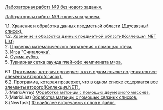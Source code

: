 <a href="https://vk.com/doc-78641724_379302312?hash=686c85f7aef9e557cc&dl=13d9091f7d639f6463"> Лабораторная работа №9 без нового задания.</a>

<a href="https://vk.com/doc4251540_544686677?hash=d83c1306695493a153&dl=39bb92a046b7e3491b"> Лабораторная работа №9 с новым заданием.</a>

1.1. <a href="https://github.com/Maxim22052002/Lab9/tree/master/Number1.1(9)">Хранение и обработка данных предметной области (Двусвязный список).</a>  
1.2. <a href="https://github.com/Maxim22052002/Lab9/tree/master/Number1.2(9)">Хранение и обработка данных предметной области(Коллекция .NET List)</a>  
2. <a href="https://github.com/Maxim22052002/Lab9/tree/master/Number2(9)">Проверка математического выражения с помощью стека.</a>  
3. <a href="https://github.com/Maxim22052002/Lab9/tree/master/Number3(9)">Игра "Считалочка".</a>  
4. <a href="https://github.com/Maxim22052002/Lab9/tree/master/Number4(9)">Сумма кубов.</a>               
5. <a href="https://github.com/Maxim22052002/Lab9/tree/master/Number5(9)">Турнирная сетка раунда плей-офф чемпионата мира.</a>

6.1. <a href="https://github.com/Maxim22052002/Lab9/tree/master/Number6.1(9)">Программа, которая проверяет, что в одном списке содержатся все элементы второго(список).</a>  
6.2. <a href="https://github.com/Maxim22052002/Lab9/tree/master/Number6.2(9)">Программа, которая проверяет, что в одном списке содержатся все элементы второго(Коллекция.NET).</a>  
7.(MatrixArray) <a href="https://github.com/Maxim22052002/Lab9/tree/master/HomeTask(MatrixArray)"> Обработка матрицы с помощью двумерного массива.</a>  
7.(MatrixList) <a href="https://github.com/Maxim22052002/Lab9/tree/master/HomeWork(MatrixList)"> Обработка матрицы с помощью связных списков.</a>  
8.(NewTask) <a href="https://github.com/Maxim22052002/Lab9/tree/master/Number(NewTask)">10 наиболее встречаемых слов в файле.</a>
